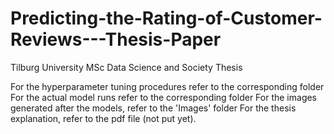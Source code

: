 # Predicting-the-Rating-of-Customer-Reviews---Thesis-Paper
Tilburg University MSc Data Science and Society Thesis 

For the hyperparameter tuning procedures refer to the corresponding folder
For the actual model runs refer to the corresponding folder
For the images generated after the models, refer to the 'Images' folder
For the thesis explanation, refer to the pdf file (not put yet).
